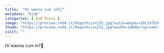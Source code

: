 ```yaml
---
title:  "Hi wanna cum in?💖"
metadate: "hide"
categories: [ God Pussy ]
image: "https://preview.redd.it/9xqothcivnj51.jpg?auto=webp&s=28c247830c469b4ee850636df953bf38810e54a9"
thumb: "https://preview.redd.it/9xqothcivnj51.jpg?width=1080&crop=smart&auto=webp&s=57b453cad83512c37253c301c583bb66fcbb9723"
visit: ""
---
```

Hi wanna cum in?💖
